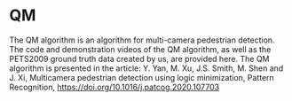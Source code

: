 # QM
The QM algorithm is an algorithm for multi-camera pedestrian detection.
The code and demonstration videos of the QM algorithm, as well as the PETS2009 ground truth data created by us, are provided here. 
The QM algorithm is presented in the article: Y. Yan, M. Xu, J.S. Smith, M. Shen and J. Xi, Multicamera pedestrian detection using logic minimization, Pattern Recognition, https://doi.org/10.1016/j.patcog.2020.107703
